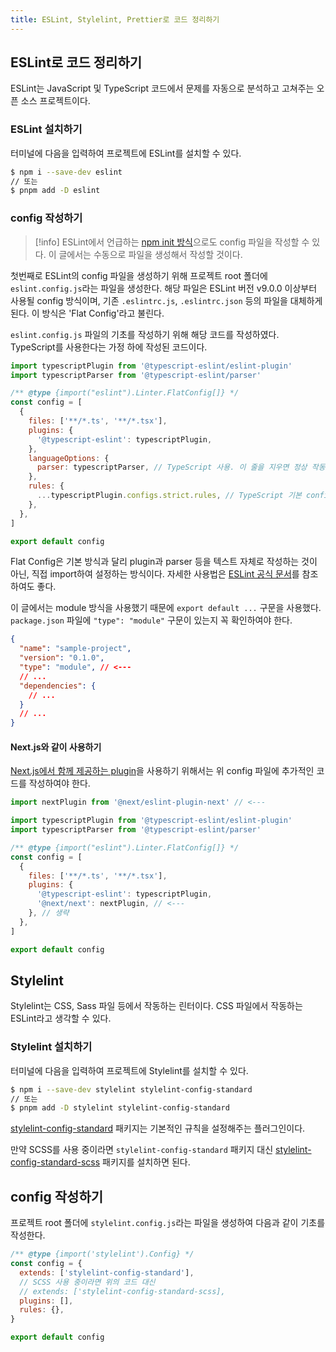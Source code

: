 ```yaml
---
title: ESLint, Stylelint, Prettier로 코드 정리하기
---
```


## ESLint로 코드 정리하기

ESLint는 JavaScript 및 TypeScript 코드에서 문제를 자동으로 분석하고 고쳐주는 오픈 소스 프로젝트이다.

### ESLint 설치하기

터미널에 다음을 입력하여 프로젝트에 ESLint를 설치할 수 있다.

```bash
$ npm i --save-dev eslint
// 또는
$ pnpm add -D eslint
```

### config 작성하기

> [!info]
> ESLint에서 언급하는 [npm init 방식](https://eslint.org/docs/latest/use/getting-started)으로도 config 파일을 작성할 수 있다. 이 글에서는 수동으로 파일을 생성해서 작성할 것이다.

첫번째로 ESLint의 config 파일을 생성하기 위해 프로젝트 root 폴더에 `eslint.config.js`라는 파일을 생성한다. 해당 파일은 ESLint 버전 v9.0.0 이상부터 사용될 config 방식이며, 기존 `.eslintrc.js`, `.eslintrc.json` 등의 파일을 대체하게 된다. 이 방식은 'Flat Config'라고 불린다.

`eslint.config.js` 파일의 기초를 작성하기 위해 해당 코드를 작성하였다. TypeScript를 사용한다는 가정 하에 작성된 코드이다.

```javascript
import typescriptPlugin from '@typescript-eslint/eslint-plugin'
import typescriptParser from '@typescript-eslint/parser'

/** @type {import("eslint").Linter.FlatConfig[]} */
const config = [
  {
    files: ['**/*.ts', '**/*.tsx'],
    plugins: {
      '@typescript-eslint': typescriptPlugin,
    },
    languageOptions: {
      parser: typescriptParser, // TypeScript 사용. 이 줄을 지우면 정상 작동하지 않는다.
    },
    rules: {
      ...typescriptPlugin.configs.strict.rules, // TypeScript 기본 config
    },
  },
]

export default config
```

Flat Config은 기본 방식과 달리 plugin과 parser 등을 텍스트 자체로 작성하는 것이 아닌, 직접 import하여 설정하는 방식이다. 자세한 사용법은 [ESLint 공식 문서](https://eslint.org/docs/latest/use/configure/configuration-files-new)를 참조하여도 좋다.

이 글에서는 module 방식을 사용했기 때문에 `export default ...` 구문을 사용했다. `package.json` 파일에 `"type": "module"` 구문이 있는지 꼭 확인하여야 한다.

```json
{
  "name": "sample-project",
  "version": "0.1.0",
  "type": "module", // <---
  // ...
  "dependencies": {
    // ...
  }
  // ...
}
```

#### Next.js와 같이 사용하기

[Next.js에서 함께 제공하는 plugin](https://nextjs.org/docs/app/building-your-application/configuring/eslint)을 사용하기 위해서는 위 config 파일에 추가적인 코드를 작성하여야 한다.

```javascript
import nextPlugin from '@next/eslint-plugin-next' // <---

import typescriptPlugin from '@typescript-eslint/eslint-plugin'
import typescriptParser from '@typescript-eslint/parser'

/** @type {import("eslint").Linter.FlatConfig[]} */
const config = [
  {
    files: ['**/*.ts', '**/*.tsx'],
    plugins: {
      '@typescript-eslint': typescriptPlugin,
      '@next/next': nextPlugin, // <---
    }, // 생략
  },
]

export default config
```

## Stylelint

Stylelint는 CSS, Sass 파일 등에서 작동하는 린터이다. CSS 파일에서 작동하는 ESLint라고 생각할 수 있다.

### Stylelint 설치하기

터미널에 다음을 입력하여 프로젝트에 Stylelint를 설치할 수 있다.

```bash
$ npm i --save-dev stylelint stylelint-config-standard
// 또는
$ pnpm add -D stylelint stylelint-config-standard
```

[stylelint-config-standard](https://github.com/stylelint/stylelint-config-standard) 패키지는 기본적인 규칙을 설정해주는 플러그인이다.

만약 SCSS를 사용 중이라면 `stylelint-config-standard` 패키지 대신 [stylelint-config-standard-scss](https://github.com/stylelint-scss/stylelint-config-standard-scss) 패키지를 설치하면 된다.

## config 작성하기

프로젝트 root 폴더에 `stylelint.config.js`라는 파일을 생성하여 다음과 같이 기초를 작성한다.

```javascript
/** @type {import('stylelint').Config} */
const config = {
  extends: ['stylelint-config-standard'],
  // SCSS 사용 중이라면 위의 코드 대신
  // extends: ['stylelint-config-standard-scss],
  plugins: [],
  rules: {},
}

export default config
```
